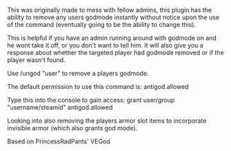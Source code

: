 This was originally made to mess with fellow admins, this plugin has the ability to remove any users godmode instantly without notice upon the use of the command (eventually going to be the ability to change this).


This is helpful if you have an admin running around with godmode on and he wont take it off, or you don't want to tell him. It will also give you a response about whether the targeted player had godmode removed or if the player wasn't found.


Use /ungod "user" to remove a players godmode.

The default permission to use this command is: antigod.allowed


Type this into the console to gain access: grant user/group "username/steamid" antigod.allowed


Looking into also removing the players armor slot items to incorporate invisible armor (which also grants god mode).


Based on PrincessRadPants' VEGod